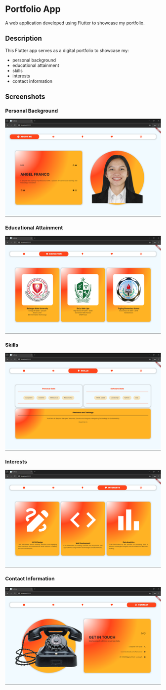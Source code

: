 # Portfolio App
A web application developed using Flutter to showcase my portfolio.

## Description
This Flutter app serves as a digital portfolio to showcase my:
- personal background
- educational attainment
- skills
- interests
- contact information

## Screenshots
### Personal Background
![1-personal-bg](https://github.com/francokiid/lab_activity_1/blob/main/screenshots/1_personal_bg.png)
### Educational Attainment
![2-education](https://github.com/francokiid/lab_activity_1/blob/main/screenshots/2_education.png)
### Skills
![3-skills](https://github.com/francokiid/lab_activity_1/blob/main/screenshots/3_skills.png)
### Interests
![4-interests](https://github.com/francokiid/lab_activity_1/blob/main/screenshots/4_interests.png)
### Contact Information
![5-contact](https://github.com/francokiid/lab_activity_1/blob/main/screenshots/5_contact.png)
